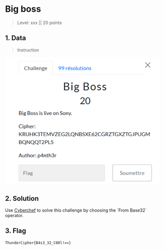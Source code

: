# Big boss

> Level: xxx || 20 points

## 1. Data

> Instruction

![Instruction Challenge Big boss](challenge_big_boss.png)

## 2. Solution

Use [Cyberchef](https://cyberchef.org/#recipe=From_Base32('A-Z2-7%3D',true)&input=S1JVSEszVEVNVlpFRzJMUU5CU1hFNjJDR1JaVEdYWlRHSlBVR01CUU5RUVQyUEw1) to solve this challenge by choosing the `From Base32` operator.


## 3. Flag
    
```
ThunderCipher{B4s3_32_C00l!==}
```


